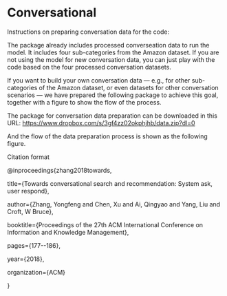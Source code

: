 # Conversational

Instructions on preparing conversation data for the code:

The package already includes processed converseation data to run the model. It includes four sub-categories from the Amazon dataset. If you are not using the model for new conversation data, you can just play with the code based on the four processed conversation datasets.

If you want to build your own conversation data — e.g., for other sub-categories of the Amazon dataset, or even datasets for other conversation scenarios — we have prepared the following package to achieve this goal, together with a figure to show the flow of the process.

The package for conversation data preparation can be downloaded in this URL:
https://www.dropbox.com/s/3gf4zz02okphjhb/data.zip?dl=0

And the flow of the data preparation process is shown as the following figure.





Citation format

@inproceedings{zhang2018towards,

  title={Towards conversational search and recommendation: System ask, user respond},
  
  author={Zhang, Yongfeng and Chen, Xu and Ai, Qingyao and Yang, Liu and Croft, W Bruce},
  
  booktitle={Proceedings of the 27th ACM International Conference on Information and Knowledge Management},
  
  pages={177--186},
  
  year={2018},
  
  organization={ACM}
  
}

